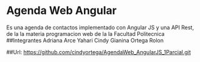# Agenda Web Angular
Es una agenda de contactos implementado con Angular JS y una API Rest, de la la materia programacion web de la la Facultad Politecnica
##Integrantes
Adriana Arce Yahari
Cindy Gianina Ortega Rolon

##Url: https://github.com/cindyortega/AgendaWeb_AngularJS_1Parcial.git

